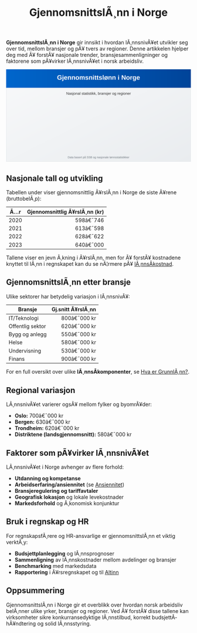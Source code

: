 ﻿---
title: "GjennomsnittslÃ¸nn i Norge"
meta_title: "GjennomsnittslÃ¸nn i Norge"
meta_description: '**GjennomsnittslÃ¸nn i Norge** gir innsikt i hvordan lÃ¸nnsnivÃ¥et utvikler seg over tid, mellom bransjer og pÃ¥ tvers av regioner. Denne artikkelen hjelper deg...'
slug: gjennomsnittslonn-i-norge
type: blog
layout: pages/single
---

**GjennomsnittslÃ¸nn i Norge** gir innsikt i hvordan lÃ¸nnsnivÃ¥et utvikler seg over tid, mellom bransjer og pÃ¥ tvers av regioner. Denne artikkelen hjelper deg med Ã¥ forstÃ¥ nasjonale trender, bransjesammenligninger og faktorene som pÃ¥virker lÃ¸nnsnivÃ¥et i norsk arbeidsliv.

![Illustrasjon: GjennomsnittslÃ¸nn i Norge](gjennomsnittslonn-i-norge-image.svg)

## Nasjonale tall og utvikling

Tabellen under viser gjennomsnittlig Ã¥rslÃ¸nn i Norge de siste Ã¥rene (bruttobelÃ¸p):

| Ã…r   | Gjennomsnittlig Ã¥rslÃ¸nn (kr) |
|------|-----------------------------:|
| 2020 | 598â€¯746                      |
| 2021 | 613â€¯598                      |
| 2022 | 628â€¯622                      |
| 2023 | 640â€¯000                      |

Tallene viser en jevn Ã¸kning i Ã¥rslÃ¸nn, men for Ã¥ forstÃ¥ kostnadene knyttet til lÃ¸nn i regnskapet kan du se nÃ¦rmere pÃ¥ [lÃ¸nnsÂ­kostnad](/blogs/regnskap/lonnskostnad "Hva er LÃ¸nnskostnad? Komplett Guide til LÃ¸nnskostnader").

## GjennomsnittslÃ¸nn etter bransje

Ulike sektorer har betydelig variasjon i lÃ¸nnsnivÃ¥:

| Bransje           | Gj.snitt Ã¥rslÃ¸nn |
|-------------------|-----------------:|
| IT/Teknologi      | 800â€¯000 kr       |
| Offentlig sektor  | 620â€¯000 kr       |
| Bygg og anlegg    | 550â€¯000 kr       |
| Helse             | 580â€¯000 kr       |
| Undervisning      | 530â€¯000 kr       |
| Finans            | 900â€¯000 kr       |

For en full oversikt over ulike **lÃ¸nnsÂ­komponenter**, se [Hva er GrunnlÃ¸nn?](/blogs/regnskap/hva-er-grunnlonn "Hva er GrunnlÃ¸nn i Regnskap?").

## Regional variasjon

LÃ¸nnsnivÃ¥et varierer ogsÃ¥ mellom fylker og byomrÃ¥der:

* **Oslo:** 700â€¯000 kr
* **Bergen:** 630â€¯000 kr
* **Trondheim:** 620â€¯000 kr
* **Distriktene (landsgjennomsnitt):** 580â€¯000 kr

## Faktorer som pÃ¥virker lÃ¸nnsnivÃ¥et

LÃ¸nnsnivÃ¥et i Norge avhenger av flere forhold:

* **Utdanning og kompetanse**
* **Arbeidserfaring/ansiennitet** (se [Ansiennitet](/blogs/regnskap/ansiennitet "Hva er Ansiennitet?"))
* **Bransjeregulering og tariffavtaler**
* **Geografisk lokasjon** og lokale levekostnader
* **Markedsforhold** og Ã¸konomisk konjunktur

## Bruk i regnskap og HR

For regnskapsfÃ¸rere og HR-ansvarlige er gjennomsnittslÃ¸nn et viktig verktÃ¸y:

* **Budsjettplanlegging** og lÃ¸nnsprognoser
* **Sammenligning** av lÃ¸nnskostnader mellom avdelinger og bransjer
* **Benchmarking** med markedsdata
* **Rapportering** i Ã¥rsregnskapet og til [Altinn](/blogs/regnskap/hva-er-altinn "Hva er Altinn?")

## Oppsummering

GjennomsnittslÃ¸nn i Norge gir et overblikk over hvordan norsk arbeidsliv belÃ¸nner ulike yrker, bransjer og regioner. Ved Ã¥ forstÃ¥ disse tallene kan virksomheter sikre konkurransedyktige lÃ¸nnstilbud, korrekt budsjettÂ­hÃ¥ndtering og solid lÃ¸nnsstyring.



